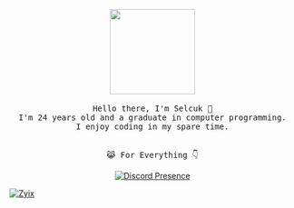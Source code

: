 <p align="center">
  <img src="https://media.giphy.com/media/Y4ak9Ki2GZCbJxAnJD/giphy.gif" width="150px">
 <br><br>
  <samp>
    Hello there, I'm Selcuk 👋<br>
    I'm 24 years old and a graduate in computer programming.<br>
    I enjoy coding in my spare time.<br>
    <br><br>😹 For Everything 👇</a>
  </samp>
</p>
<p align="center">
  <a href="https://discord.com/users/481831692399673375" target="_blank"><img src="https://lanyard.cnrad.dev/api/481831692399673375?hideActivity=true" alt="Discord Presence" style="max-width: 100%;"></a>
</p>
<a href="" target="_blank"><img src="https://img001.prntscr.com/file/img001/BzkFXOYVQBa9J4kh8yc53A.png" alt="Zyix" style="max-width: 100%;"></a>
